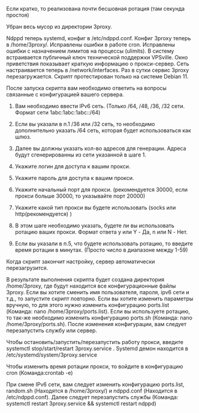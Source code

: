 Если кратко, то реализована почти бесшовная ротация (там секунда простоя)

Убран весь мусор из директории 3proxy.

Ndppd теперь systemd, конфиг в /etc/ndppd.conf.
Конфиг 3proxy теперь в /home/3proxy/.
Исправлены ошибки в работе cron.
Исправлены ошибки с назначением лимитов на процессы (ulimits).
В систему встраивается публичный ключ технической поддержки VPSville.
Окно приветствия показывает краткую информацию о прокси-сервер.
Сеть настраивается теперь в /network/interfaces.
Раз в сутки сервис 3proxy перезагружается.
Скрипт протестирован только на системe Debian 11.

После запуска скрипта вам необходимо ответить на вопросы связанные с конфигурацией вашего сервера.

1. Вам необходимо ввести IPv6 сеть. (Только /64, /48, /36, /32 сети. Формат сети 1abc:1abc:1abc::/64)

2. Если вы указали в п.1 /36 или /32 сеть, то необходимо дополнительно указать /64 сеть, которая будет использоваться как шлюз.

3. Далее вы должны указать кол-во адресов для генерации. Адреса будут сгенерированны из сети указанной в шаге 1.

4. Укажите логин для доступа к вашим прокси.

5. Укажите пароль для доступа к вашим прокси.

6. Укажите начальный порт для прокси. (рекомендуется 30000, если прокси больше 30000, то указывайте порт 20000)

7. Укажите какой тип прокси вы будете использовать (socks или http(рекомендуется) )

8. В этом шаге необходимо указать, будете ли вы использовать ротацию ваших прокси. Формат ответа y или Y - Да, n или N - Нет.

9. Если вы указали в п.5, что будете использовать ротацию, то введите время ротации в минутах. (Просто число в диапазоне между 1-59)

Когда скрипт закончит настройку, сервер автоматически перезагрузится.

В результате выполнения скрипта будет создана директория /home/3proxy, где будут находится все конфигурационные файлы 3proxy. Если вы хотите сменить имя пользователя, пароля, ipv6 сети и т.д., то запустите скрипт повторно. Если вы хотите изменить параметры вручную, то для этого нужно изменить конфигурацию ports.list (Команда: nano /home/3proxy/ports.list). Если вы используете ротацию, то так-же необходимо изменить конфигурацию ports.sh (Команда: nano /home/3proxy/ports.sh). После изменения конфигурации, вам следует перезапустить службу или сервер.

Чтобы остановить/запустить/перезапустить работу прокси, введите systemctl stop/start/restart 3proxy.service . Systemd демон находится в /etc/systemd/system/3proxy.service

Чтобы изменить время ротации прокси, то войдите в конфигурацию cron (Команда:crontab -e)

При смене IPv6 сети, вам следует изменить конфигурацию ports.list, random.sh (Находятся в /home/3proxy/) и ndppd.conf (Находится в /etc/ndppd.conf). Далее следует перезапустить службы (Команда: systemctl restart 3proxy.service && systemctl restart ndppd)
